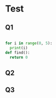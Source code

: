 # Test

## Q1

```python

for i in range(0, 5):
  print(i)
def find():
  return 0

```

## Q2

## Q3
